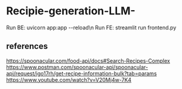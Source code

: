 # Recipie-generation-LLM-

Run BE: uvicorn app:app --reload\n
Run FE: streamlit run frontend.py


references
-------------
https://spoonacular.com/food-api/docs#Search-Recipes-Complex
https://www.postman.com/spoonacular-api/spoonacular-api/request/igo17rh/get-recipe-information-bulk?tab=params
https://www.youtube.com/watch?v=V20Mj4w-7K4

